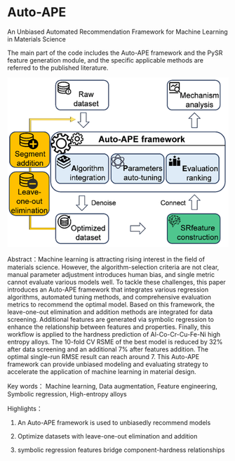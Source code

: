 # Auto-APE
An Unbiased Automated Recommendation Framework for Machine Learning in Materials Science

The main part of the code includes the Auto-APE framework and the PySR feature generation module, and the specific applicable methods are referred to the published literature.

![Alt text](image.png)

Abstract：Machine learning is attracting rising interest in the field of materials science. However, the algorithm-selection criteria are not clear, manual parameter adjustment introduces human bias, and single metric cannot evaluate various models well. To tackle these challenges, this paper introduces an Auto-APE framework that integrates various regression algorithms, automated tuning methods, and comprehensive evaluation metrics to recommend the optimal model. Based on this framework, the leave-one-out elimination and addition methods are integrated for data screening. Additional features are generated via symbolic regression to enhance the relationship between features and properties. Finally, this workflow is applied to the hardness prediction of Al-Co-Cr-Cu-Fe-Ni high entropy alloys. The 10-fold CV RSME of the best model is reduced by 32% after data screening and an additional 7% after features addition. The optimal single-run RMSE result can reach around 7. This Auto-APE framework can provide unbiased modeling and evaluating strategy to accelerate the application of machine learning in material design.

Key words： Machine learning, Data augmentation, Feature engineering, Symbolic regression, High-entropy alloys

Highlights：
1.	An Auto-APE framework is used to unbiasedly recommend models

2.	Optimize datasets with leave-one-out elimination and addition

3.	symbolic regression features bridge component-hardness relationships
